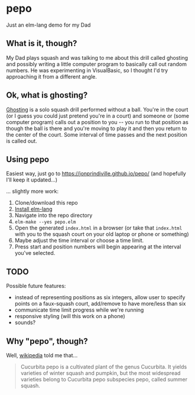 # pepo

Just an elm-lang demo for my Dad


## What is it, though?

My Dad plays squash and was talking to me about this drill called ghosting and
possibly writing a little computer program to basically call out random
numbers. He was experimenting in VisualBasic, so I thought I'd try approaching
it from a different angle.


## Ok, what is ghosting?

[Ghosting](https://www.google.com/search?q=squash+ghosting) is a solo squash
drill performed without a ball. You're in the court (or I guess you could just
pretend you're in a court) and someone or (some computer program) calls out a
position to you -- you run to that position as though the ball is there and
you're moving to play it and then you return to the center of the court. Some
interval of time passes and the next position is called out.


## Using pepo

Easiest way, just go to https://jonprindiville.github.io/pepo/ (and hopefully
I'll keep it updated...)

... slightly more work:

1. Clone/download this repo
1. [Install elm-lang](https://guide.elm-lang.org/install.html)
1. Navigate into the repo directory
1. ``elm-make --yes pepo.elm``
1. Open the generated ``index.html`` in a browser (or take that ``index.html``
   with you to the squash court on your old laptop or phone or something)
1. Maybe adjust the time interval or choose a time limit.
1. Press start and position numbers will begin appearing at the interval you've
   selected.


## TODO

Possible future features:
- instead of representing positions as six integers, allow user to specify points
  on a faux-squash court, add/remove to have more/less than six
- communicate time limit progress while we're running
- responsive styling (will this work on a phone)
- sounds?


## Why "pepo", though?

Well, [wikipedia](https://en.wikipedia.org/wiki/Cucurbita_pepo) told me that...

> Cucurbita pepo is a cultivated plant of the genus Cucurbita. It yields
> varieties of winter squash and pumpkin, but the most widespread varieties
> belong to Cucurbita pepo subspecies pepo, called summer squash.
